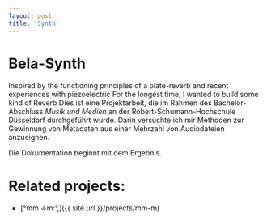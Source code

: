 ```yaml
---
layout: post
title: 'Synth'
---
```


# Bela-Synth

Inspired by the functioning principles of a plate-reverb and recent experiences with piezoelectric 
For the longest time, I wanted to build some kind of Reverb
Dies ist eine Projektarbeit, die im Rahmen des Bachelor-Abschluss *Musik und Medien* an der Robert-Schumann-Hochschule Düsseldorf durchgeführt wurde.
Darin versuchte ich mir Methoden zur Gewinnung von Metadaten aus einer Mehrzahl von Audiodateien anzueignen.

Die Dokumentation beginnt mit dem Ergebnis. 

# Related projects: 

- [°mm ↓m​:​°​,]({{ site.url }}/projects/mm-m)
